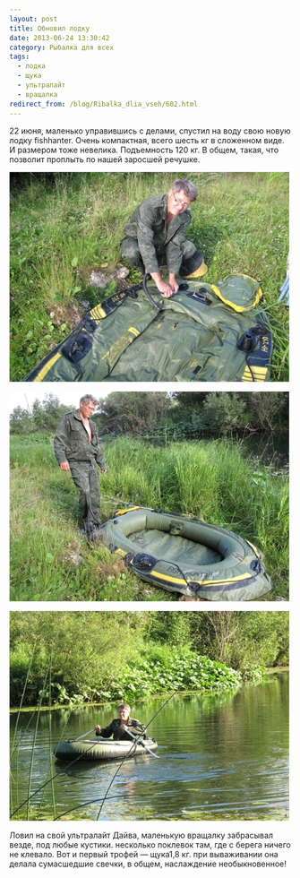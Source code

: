 ```yaml
---
layout: post
title: Обновил лодку
date: 2013-06-24 13:30:42
category: Рыбалка для всех
tags:
  - лодка
  - щука
  - ультралайт
  - вращалка
redirect_from: /blog/Ribalka_dlia_vseh/602.html
---
```

22 июня, маленько управившись с делами, спустил на воду свою новую лодку
fishhanter. Очень компактная, всего шесть кг в сложенном виде. И
размером тоже невелика. Подъемность 120 кг. В общем, такая, что позволит
проплыть по нашей заросшей речушке.

![](/uploads/images/00/00/01/2013/08/14/118335.jpg)

![](/uploads/images/00/00/01/2013/08/14/b529b1.jpg)

![](/uploads/images/00/00/01/2013/08/14/18cbdc.jpg)

Ловил на свой ультралайт Дайва, маленькую вращалку забрасывал везде, под
любые кустики. несколько поклевок там, где с берега ничего не клевало.
Вот и первый трофей — щука1,8 кг. при вываживании она делала сумасшедшие
свечки, в общем, наслаждение необыкновенное!
